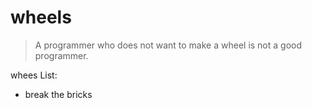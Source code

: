 # wheels

> A programmer who does not want to make a wheel is not a good programmer.

whees List:
- break the bricks
